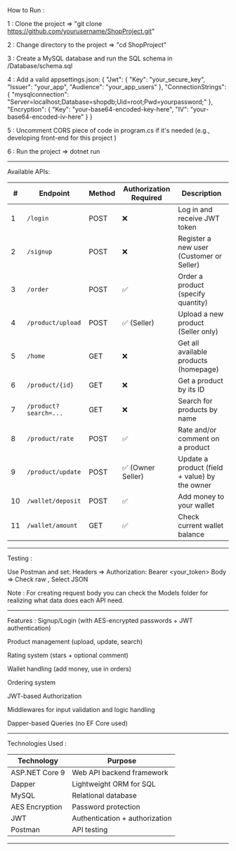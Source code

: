How to Run : 

1 : Clone the project => "git clone https://github.com/yourusername/ShopProject.git" 

2 : Change directory to the project => "cd ShopProject"

3 : Create a MySQL database and run the SQL schema in /Database/schema.sql

4 : Add a valid appsettings.json:
{
  "Jwt": {
    "Key": "your_secure_key",
    "Issuer": "your_app",
    "Audience": "your_app_users"
  },
  "ConnectionStrings": {
    "mysqlconnection": "Server=localhost;Database=shopdb;Uid=root;Pwd=yourpassword;"
  },
  "Encryption": {
  "Key": "your-base64-encoded-key-here",
  "IV": "your-base64-encoded-iv-here"
  }
}

5 : Uncomment CORS piece of code in program.cs if it's needed (e.g., developing front-end for this project )

6 : Run the project => dotnet run
 
---------------------------------------------------------------------------------------------------------------------------------------

Available APIs:

| #  |       Endpoint        | Method |  Authorization Required  |                   Description                 |
| -- | --------------------- | ------ |  ---------------------   | ------------------------------------------    |
| 1  | `/login`              | POST   | ❌                      | Log in and receive JWT token                  |
| 2  | `/signup`             | POST   | ❌                      | Register a new user (Customer or Seller)      |
| 3  | `/order`              | POST   | ✅                      | Order a product (specify quantity)            |
| 4  | `/product/upload`     | POST   | ✅ (Seller)             | Upload a new product (Seller only)            |
| 5  | `/home`               | GET    | ❌                      | Get all available products (homepage)         |
| 6  | `/product/{id}`       | GET    | ❌                      | Get a product by its ID                       |
| 7  | `/product?search=...` | GET    | ❌                      | Search for products by name                   |
| 8  | `/product/rate`       | POST   | ✅                      | Rate and/or comment on a product              |
| 9  | `/product/update`     | POST   | ✅ (Owner Seller)       | Update a product (field + value) by the owner |
| 10 | `/wallet/deposit`     | POST   | ✅                      | Add money to your wallet                      |
| 11 | `/wallet/amount`      | GET    | ✅                      | Check current wallet balance                  |


---------------------------------------------------------------------------------------------------------------------------------------

 Testing :
 
 Use Postman and set:
 Headers => Authorization: Bearer <your_token>
 Body => Check raw , Select JSON 

 Note : For creating request body you can check the Models folder for realizing what data does each API need.

---------------------------------------------------------------------------------------------------------------------------------------
 Features :
 Signup/Login (with AES-encrypted passwords + JWT authentication)

 Product management (upload, update, search)

 Rating system (stars + optional comment)

 Wallet handling (add money, use in orders)

 Ordering system

 JWT-based Authorization

 Middlewares for input validation and logic handling

 Dapper-based Queries (no EF Core used)
 
 ---------------------------------------------------------------------------------------------------------------------------------------

Technologies Used :

|   Technology   |            Purpose             |
| -------------- | ------------------------------ |
| ASP.NET Core 9 | Web API backend framework      |
| Dapper         | Lightweight ORM for SQL        |
| MySQL          | Relational database            |
| AES Encryption | Password protection            |
| JWT            | Authentication + authorization |
| Postman        | API testing                    |

 ---------------------------------------------------------------------------------------------------------------------------------------
